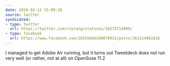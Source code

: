 ```yaml
---
date: 2010-03-12 15:09:26
source: twitter
syndicated:
- type: twitter
  url: https://twitter.com/roytang/statuses/10375714909/
- type: facebook
  url: https://www.facebook.com/10155666240078912/posts/363114961810
---
```


I managed to get Adobe Air running, but it turns out Tweetdeck does not run very well (or rather, not at all) on OpenSuse 11.2